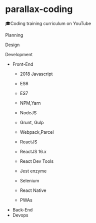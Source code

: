 # parallax-coding
🎓Coding training curriculum on YouTube


Planning


Design


Development
 - Front-End
   - 2018 Javascript
   - ES6
   - ES7
   - NPM,Yarn
   - NodeJS
   - Grunt, Gulp
   - Webpack,Parcel
   
   - ReactJS
   - ReactJS 16.x
   - React Dev Tools
   - Jest enzyme
   - Selenium
   
   - React Native
   - PWAs
 - Back-End
 - Devops




